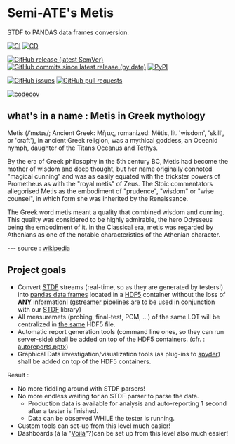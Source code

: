 # Semi-ATE's Metis
STDF to PANDAS data frames conversion.

[![CI](https://github.com/Semi-ATE/Metis/workflows/CI/badge.svg?branch=main)](https://github.com/Semi-ATE/Metis/actions?query=workflow%3ACI)
[![CD](https://github.com/Semi-ATE/Metis/workflows/CD/badge.svg)](https://github.com/Semi-ATE/Metis/actions?query=workflow%3ACD)

[![GitHub release (latest SemVer)](https://img.shields.io/github/v/release/Semi-ATE/Metis?color=blue&label=GitHub&sort=semver)](https://github.com/Semi-ATE/Metis/releases/latest)
[![GitHub commits since latest release (by date)](https://img.shields.io/github/commits-since/Semi-ATE/Metis/latest)](https://github.com/Semi-ATE/Metis)
[![PyPI](https://img.shields.io/pypi/v/Semi-ATE-Metis?color=blue&label=PyPI)](https://pypi.org/project/Semi-ATE-Metis/)


[![GitHub issues](https://img.shields.io/github/issues/Semi-ATE/Metis)](https://github.com/Semi-ATE/Metis/issues)
[![GitHub pull requests](https://img.shields.io/github/issues-pr/Semi-ATE/Metis)](https://github.com/Semi-ATE/Metis/pulls)

[![codecov](https://codecov.io/gh/Semi-ATE/Metis/branch/main/graph/badge.svg?token=BAP0H9OMED)](https://codecov.io/gh/Semi-ATE/Metis)

## what's in a name : Metis in Greek mythology

Metis (/ˈmɛtɪs/; Ancient Greek: Μῆτις, romanized: Mêtis, lit. 'wisdom', 'skill', or 'craft'), in ancient Greek religion, was a mythical goddess, an Oceanid nymph, daughter of the Titans Oceanus and Tethys.

By the era of Greek philosophy in the 5th century BC, Metis had become the mother of wisdom and deep thought, but her name originally connoted "magical cunning" and was as easily equated with the trickster powers of Prometheus as with the "royal metis" of Zeus. The Stoic commentators allegorised Metis as the embodiment of "prudence", "wisdom" or "wise counsel", in which form she was inherited by the Renaissance.

The Greek word metis meant a quality that combined wisdom and cunning. This quality was considered to be highly admirable, the hero Odysseus being the embodiment of it. In the Classical era, metis was regarded by Athenians as one of the notable characteristics of the Athenian character.

--- source : [wikipedia](https://en.wikipedia.org/wiki/Metis_(mythology))

## Project goals

- Convert [STDF](https://en.wikipedia.org/wiki/Standard_Test_Data_Format) streams (real-time, so as they are generated by testers!) into [pandas data frames](https://pandas.pydata.org/docs/reference/api/pandas.DataFrame.html) located in a [HDF5](https://www.hdfgroup.org/solutions/hdf5/) container without the loss of **<ins>ANY</ins>** information! ([gstreamer](https://gstreamer.freedesktop.org/) pipelines are to be used in conjunction with our [STDF](https://github.com/Semi-ATE/STDF) library) 
- All measuremets (probing, final-test, PCM, ...) of the same LOT will be centralized in <ins>the same</ins> HDF5 file.
- Automatic report generation tools (command line ones, so they can run server-side) shall be added on top of the HDF5 containers. (cfr. : [autoreports.pptx](documentation/reports/autoreports.pptx))
- Graphical Data investigation/visualization tools (as plug-ins to [spyder](https://www.spyder-ide.org/)) shall be added on top of the HDF5 containers.

Result : 
- No more fiddling around with STDF parsers!
- No more endless waiting for an STDF parser to parse the data. 
  - Production data is available for analysis and auto-reporting 1 second after a tester is finished.
  - Data can be observed WHILE the tester is running.
- Custom tools can set-up from this level much easier!
- Dashboards (à la "[Voilà](https://blog.jupyter.org/and-voil%C3%A0-f6a2c08a4a93)"?)can be set up from this level also much easier!
